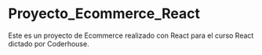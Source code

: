 # Proyecto_Ecommerce_React
Este es un proyecto de Ecommerce realizado con React para el curso React dictado por Coderhouse.